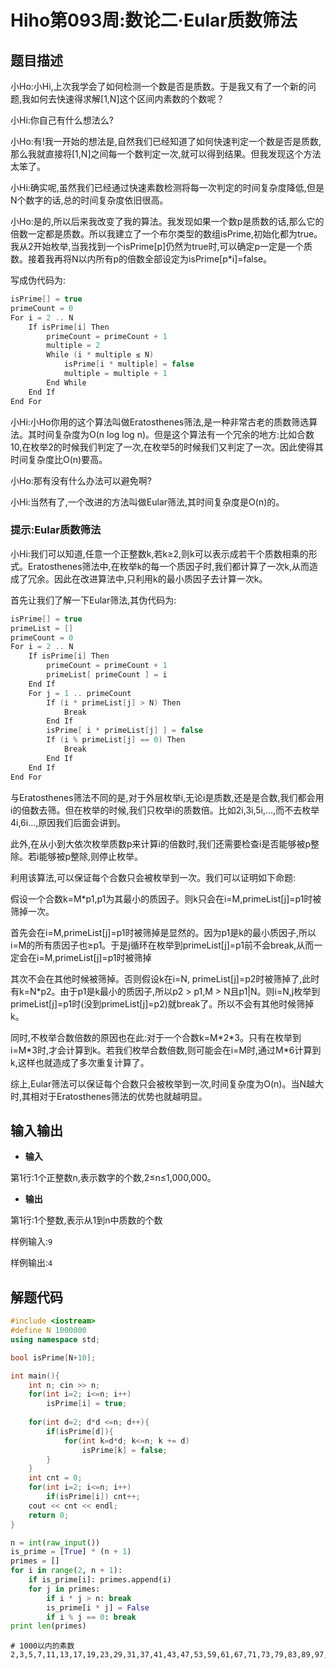 # Hiho第093周:数论二·Eular质数筛法

## 题目描述

小Ho:小Hi,上次我学会了如何检测一个数是否是质数。于是我又有了一个新的问题,我如何去快速得求解[1,N]这个区间内素数的个数呢？

小Hi:你自己有什么想法么?

小Ho:有!我一开始的想法是,自然我们已经知道了如何快速判定一个数是否是质数,那么我就直接将[1,N]之间每一个数判定一次,就可以得到结果。但我发现这个方法太笨了。

小Hi:确实呢,虽然我们已经通过快速素数检测将每一次判定的时间复杂度降低,但是N个数字的话,总的时间复杂度依旧很高。

小Ho:是的,所以后来我改变了我的算法。我发现如果一个数p是质数的话,那么它的倍数一定都是质数。所以我建立了一个布尔类型的数组isPrime,初始化都为true。我从2开始枚举,当我找到一个isPrime[p]仍然为true时,可以确定p一定是一个质数。接着我再将N以内所有p的倍数全部设定为isPrime[p\*i]=false。

写成伪代码为:

```c++
isPrime[] = true
primeCount = 0
For i = 2 .. N
	If isPrime[i] Then
		primeCount = primeCount + 1
		multiple = 2
		While (i * multiple ≤ N)
			isPrime[i * multiple] = false
			multiple = multiple + 1
		End While 
	End If
End For
```
  
小Hi:小Ho你用的这个算法叫做Eratosthenes筛法,是一种非常古老的质数筛选算法。其时间复杂度为O(n log log n)。但是这个算法有一个冗余的地方:比如合数10,在枚举2的时候我们判定了一次,在枚举5的时候我们又判定了一次。因此使得其时间复杂度比O(n)要高。

小Ho:那有没有什么办法可以避免啊?

小Hi:当然有了,一个改进的方法叫做Eular筛法,其时间复杂度是O(n)的。

### 提示:Eular质数筛法

小Hi:我们可以知道,任意一个正整数k,若k≥2,则k可以表示成若干个质数相乘的形式。Eratosthenes筛法中,在枚举k的每一个质因子时,我们都计算了一次k,从而造成了冗余。因此在改进算法中,只利用k的最小质因子去计算一次k。

首先让我们了解一下Eular筛法,其伪代码为:

```c++
isPrime[] = true
primeList = []
primeCount = 0
For i = 2 .. N
	If isPrime[i] Then
		primeCount = primeCount + 1
		primeList[ primeCount ] = i
	End If 
	For j = 1 .. primeCount
		If (i * primeList[j] > N) Then
			Break
		End If
		isPrime[ i * primeList[j] ] = false
		If (i % primeList[j] == 0) Then
			Break
		End If
	End If
End For
```

与Eratosthenes筛法不同的是,对于外层枚举i,无论i是质数,还是是合数,我们都会用i的倍数去筛。但在枚举的时候,我们只枚举i的质数倍。比如2i,3i,5i,...,而不去枚举4i,6i...,原因我们后面会讲到。

此外,在从小到大依次枚举质数p来计算i的倍数时,我们还需要检查i是否能够被p整除。若i能够被p整除,则停止枚举。

利用该算法,可以保证每个合数只会被枚举到一次。我们可以证明如下命题:

假设一个合数k=M\*p1,p1为其最小的质因子。则k只会在i=M,primeList[j]=p1时被筛掉一次。

首先会在i=M,primeList[j]=p1时被筛掉是显然的。因为p1是k的最小质因子,所以i=M的所有质因子也≥p1。于是j循环在枚举到primeList[j]=p1前不会break,从而一定会在i=M,primeList[j]=p1时被筛掉

其次不会在其他时候被筛掉。否则假设k在i=N, primeList[j]=p2时被筛掉了,此时有k=N\*p2。由于p1是k最小的质因子,所以p2 > p1,M > N且p1|N。则i=N,j枚举到primeList[j]=p1时(没到primeList[j]=p2)就break了。所以不会有其他时候筛掉k。

同时,不枚举合数倍数的原因也在此:对于一个合数k=M\*2\*3。只有在枚举到i=M\*3时,才会计算到k。若我们枚举合数倍数,则可能会在i=M时,通过M\*6计算到k,这样也就造成了多次重复计算了。

综上,Eular筛法可以保证每个合数只会被枚举到一次,时间复杂度为O(n)。当N越大时,其相对于Eratosthenes筛法的优势也就越明显。

## 输入输出

* **输入**

第1行:1个正整数n,表示数字的个数,2≤n≤1,000,000。

* **输出**

第1行:1个整数,表示从1到n中质数的个数

样例输入:`9`

样例输出:`4`

## 解题代码

```c++
#include <iostream>
#define N 1000000
using namespace std;

bool isPrime[N+10];

int main(){
    int n; cin >> n;
    for(int i=2; i<=n; i++)
        isPrime[i] = true;
        
    for(int d=2; d*d <=n; d++){
        if(isPrime[d]){
            for(int k=d*d; k<=n; k += d)
                isPrime[k] = false;
        }
    }
    int cnt = 0;
    for(int i=2; i<=n; i++)
        if(isPrime[i]) cnt++;
    cout << cnt << endl;
    return 0;
}
```

```python
n = int(raw_input())
is_prime = [True] * (n + 1)
primes = []
for i in range(2, n + 1):
    if is_prime[i]: primes.append(i)
    for j in primes:
        if i * j > n: break
        is_prime[i * j] = False
        if i % j == 0: break
print len(primes)
```

```
# 1000以内的素数
2,3,5,7,11,13,17,19,23,29,31,37,41,43,47,53,59,61,67,71,73,79,83,89,97,101,103,107,109,113,127,131,137,139,149,151,157,163,167,173,179,181,191,193,197,199,211,223,227,229,233,239,241,251,257,263,269,271,277,281,283,293,307,311,313,317,331,337,347,349,353,359,367,373,379,383,389,397,401,409,419,421,431,433,439,443,449,457,461,463,467,479,487,491,499,503,509,521,523,541,547,557,563,569,571,577,587,593,599,601,607,613,617,619,631,641,643,647,653,659,661,673,677,683,691,701,709,719,727,733,739,743,751,757,761,769,773,787,797,809,811,821,823,827,829,839,853,857,859,863,877,881,883,887,907,911,919,929,937,941,947,953,967,971,977,983,991,997
```
